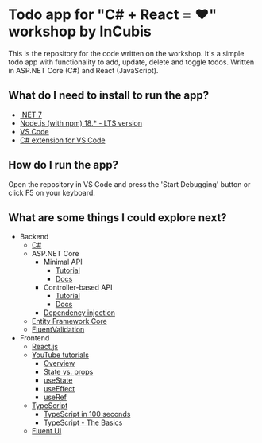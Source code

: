 # Todo app for "C# + React = ❤️" workshop by InCubis

This is the repository for the code written on the workshop. It's a simple todo app with functionality to add, update, delete and toggle todos. Written in ASP.NET Core (C#) and React (JavaScript).  

## What do I need to install to run the app?
- [.NET 7](https://dotnet.microsoft.com/en-us/download/dotnet/7.0)
- [Node.js (with npm) 18.* - LTS version](https://nodejs.org/en)
- [VS Code](https://code.visualstudio.com/Download)
- [C# extension for VS Code](https://code.visualstudio.com/docs/languages/csharp)

## How do I run the app?
Open the repository in VS Code and press the 'Start Debugging' button or click F5 on your keyboard.

## What are some things I could explore next?
- Backend
    - [C#](https://learn.microsoft.com/en-us/dotnet/csharp/)
    - ASP.NET Core
        - Minimal API
            - [Tutorial](https://learn.microsoft.com/en-us/aspnet/core/tutorials/min-web-api?view=aspnetcore-7.0&tabs=visual-studio-code)
            - [Docs](https://learn.microsoft.com/en-us/aspnet/core/fundamentals/minimal-apis/overview?view=aspnetcore-7.0)
        - Controller-based API
            - [Tutorial](https://learn.microsoft.com/en-us/aspnet/core/tutorials/first-web-api?view=aspnetcore-7.0&tabs=visual-studio-code)
            - [Docs](https://learn.microsoft.com/en-us/aspnet/core/web-api/?view=aspnetcore-7.0)
        - [Dependency injection](https://learn.microsoft.com/en-us/aspnet/core/fundamentals/dependency-injection?view=aspnetcore-7.0)
    - [Entity Framework Core](https://learn.microsoft.com/en-us/ef/core/)
    - [FluentValidation](https://docs.fluentvalidation.net/en/latest/aspnet.html)
- Frontend
    - [React.js](https://react.dev/)
    - [YouTube tutorials](https://www.youtube.com/watch?v=1wZoGFF_oi4&list=PLZlA0Gpn_vH_NT5zPVp18nGe_W9LqBDQK&ab_channel=WebDevSimplified)
        - [Overview](https://www.youtube.com/watch?v=1wZoGFF_oi4&list=PLZlA0Gpn_vH_NT5zPVp18nGe_W9LqBDQK&ab_channel=WebDevSimplified)
        - [State vs. props](https://www.youtube.com/watch?v=IYvD9oBCuJI&list=PLZlA0Gpn_vH_NT5zPVp18nGe_W9LqBDQK&index=2&ab_channel=WebDevSimplified)
        - [useState](https://www.youtube.com/watch?v=O6P86uwfdR0&list=PLZlA0Gpn_vH_NT5zPVp18nGe_W9LqBDQK&index=9&ab_channel=WebDevSimplified)
        - [useEffect](https://www.youtube.com/watch?v=0ZJgIjIuY7U&list=PLZlA0Gpn_vH_NT5zPVp18nGe_W9LqBDQK&index=10&ab_channel=WebDevSimplified)
        - [useRef](https://www.youtube.com/watch?v=t2ypzz6gJm0&list=PLZlA0Gpn_vH_NT5zPVp18nGe_W9LqBDQK&index=12&ab_channel=WebDevSimplified)
    - [TypeScript](https://www.typescriptlang.org/)
        - [TypeScript in 100 seconds](https://www.youtube.com/watch?v=zQnBQ4tB3ZA&ab_channel=Fireship)
        - [TypeScript - The Basics](https://www.youtube.com/watch?v=ahCwqrYpIuM&t=262s&ab_channel=Fireship)
    - [Fluent UI](https://developer.microsoft.com/en-us/fluentui#/controls/web)
